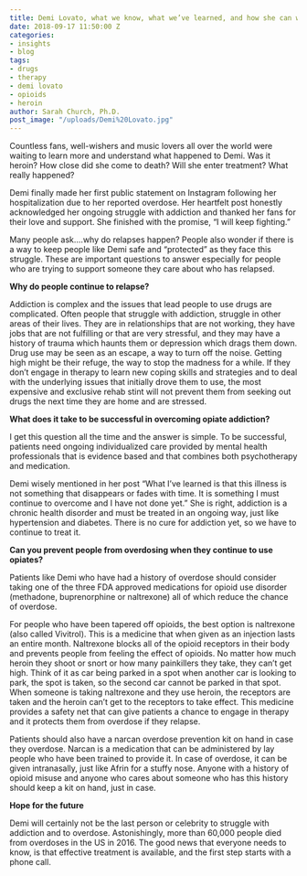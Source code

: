 ```yaml
---
title: Demi Lovato, what we know, what we’ve learned, and how she can win her fight
date: 2018-09-17 11:50:00 Z
categories:
- insights
- blog
tags:
- drugs
- therapy
- demi lovato
- opioids
- heroin
author: Sarah Church, Ph.D.
post_image: "/uploads/Demi%20Lovato.jpg"
---
```


Countless fans, well-wishers and music lovers all over the world were waiting to learn more and understand what happened to Demi. Was it heroin? How close did she come to death? Will she enter treatment? What really happened?

Demi finally made her first public statement on Instagram following her hospitalization due to her reported overdose. Her heartfelt post honestly acknowledged her ongoing struggle with addiction and thanked her fans for their love and support. She finished with the promise, “I will keep fighting.”

Many people ask….why do relapses happen? People also wonder if there is a way to keep people like Demi safe and “protected” as they face this struggle. These are important questions to answer especially for people who are trying to support someone they care about who has relapsed.

**Why do people continue to relapse?**

Addiction is complex and the issues that lead people to use drugs are complicated. Often people that struggle with addiction, struggle in other areas of their lives. They are in relationships that are not working, they have jobs that are not fulfilling or that are very stressful, and they may have a history of trauma which haunts them or depression which drags them down. Drug use may be seen as an escape, a way to turn off the noise. Getting high might be their refuge, the way to stop the madness for a while. If they don’t engage in therapy to learn new coping skills and strategies and to deal with the underlying issues that initially drove them to use, the most expensive and exclusive rehab stint will not prevent them from seeking out drugs the next time they are home and are stressed.

**What does it take to be successful in overcoming opiate addiction?**

I get this question all the time and the answer is simple. To be successful, patients need ongoing individualized care provided by mental health professionals that is evidence based and that combines both psychotherapy and medication.

Demi wisely mentioned in her post “What I’ve learned is that this illness is not something that disappears or fades with time. It is something I must continue to overcome and I have not done yet.” She is right, addiction is a chronic health disorder and must be treated in an ongoing way, just like hypertension and diabetes. There is no cure for addiction yet, so we have to continue to treat it.

**Can you prevent people from overdosing when they continue to use opiates?**

Patients like Demi who have had a history of overdose should consider taking one of the three FDA approved medications for opioid use disorder (methadone, buprenorphine or naltrexone) all of which reduce the chance of overdose.

For people who have been tapered off opioids, the best option is naltrexone (also called Vivitrol). This is a medicine that when given as an injection lasts an entire month. Naltrexone blocks all of the opioid receptors in their body and prevents people from feeling the effect of opioids. No matter how much heroin they shoot or snort or how many painkillers they take, they can’t get high. Think of it as car being parked in a spot when another car is looking to park, the spot is taken, so the second car cannot be parked in that spot. When someone is taking naltrexone and they use heroin, the receptors are taken and the heroin can’t get to the receptors to take effect. This medicine provides a safety net that can give patients a chance to engage in therapy and it protects them from overdose if they relapse.

Patients should also have a narcan overdose prevention kit on hand in case they overdose. Narcan is a medication that can be administered by lay people who have been trained to provide it. In case of overdose, it can be given intranasally, just like Afrin for a stuffy nose. Anyone with a history of opioid misuse and anyone who cares about someone who has this history should keep a kit on hand, just in case.

**Hope for the future**

Demi will certainly not be the last person or celebrity to struggle with addiction and to overdose. Astonishingly, more than 60,000 people died from overdoses in the US in 2016. The good news that everyone needs to know, is that effective treatment is available, and the first step starts with a phone call.